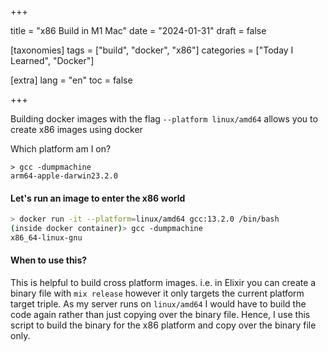 +++

title = "x86 Build in M1 Mac"
date = "2024-01-31"
draft = false

[taxonomies]
tags = ["build", "docker", "x86"]
categories = ["Today I Learned", "Docker"]


[extra]
lang = "en"
toc = false

+++

Building docker images with the flag `--platform linux/amd64` allows you to create x86 images using docker

Which platform am I on?

```
> gcc -dumpmachine
arm64-apple-darwin23.2.0
```

#### Let's run an image to enter the x86 world

```bash
> docker run -it --platform=linux/amd64 gcc:13.2.0 /bin/bash
(inside docker container)> gcc -dumpmachine
x86_64-linux-gnu
```

#### When to use this?

This is helpful to build cross platform images. i.e. in Elixir you can create a binary file with `mix release` however it only targets the current platform target triple. As my server runs on `linux/amd64` I would have to build the code again rather than just copying over the binary file. Hence, I use this script to build the binary for the x86 platform and copy over the binary file only.

